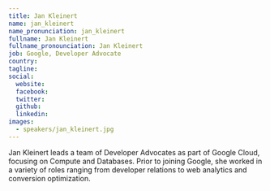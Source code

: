 ```yaml
---
title: Jan Kleinert
name: jan_kleinert
name_pronunciation: jan_kleinert
fullname: Jan Kleinert
fullname_pronounciation: Jan Kleinert
job: Google, Developer Advocate
country: 
tagline: 
social:
  website: 
  facebook:
  twitter:
  github: 
  linkedin: 
images:
  - speakers/jan_kleinert.jpg
---
```


Jan Kleinert leads a team of Developer Advocates as part of Google Cloud, focusing on Compute and Databases. Prior to joining Google, she worked in a variety of roles ranging from developer relations to web analytics and conversion optimization.